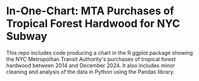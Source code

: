 # In-One-Chart: MTA Purchases of Tropical Forest Hardwood for NYC Subway

This repo includes code producing a chart in the R ggplot package showing the NYC Metropolitan Transit Authority's purchases of tropical forest hardwood between 2014 and December 2024. It also includes minor cleaning and analysis of the data in Python using the Pandas library. 
 
